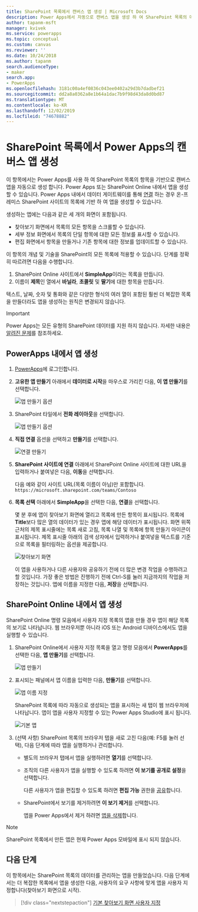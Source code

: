 ```yaml
---
title: SharePoint 목록에서 캔버스 앱 생성 | Microsoft Docs
description: Power Apps에서 자동으로 캔버스 앱을 생성 하 여 SharePoint 목록의 데이터를 관리 합니다.
author: tapanm-msft
manager: kvivek
ms.service: powerapps
ms.topic: conceptual
ms.custom: canvas
ms.reviewer: ''
ms.date: 10/24/2018
ms.author: tapanm
search.audienceType:
- maker
search.app:
- PowerApps
ms.openlocfilehash: 3181c00a4ef0836c043ee0402a29d3b7dadbef21
ms.sourcegitcommit: dd2a8a0362a8e1b64a1dac7b9f98d43da8d0bd87
ms.translationtype: MT
ms.contentlocale: ko-KR
ms.lasthandoff: 12/02/2019
ms.locfileid: "74678882"
---
```

# <a name="generate-a-canvas-app-in-power-apps-from-a-sharepoint-list"></a>SharePoint 목록에서 Power Apps의 캔버스 앱 생성

이 항목에서는 Power Apps를 사용 하 여 SharePoint 목록의 항목을 기반으로 캔버스 앱을 자동으로 생성 합니다. Power Apps 또는 SharePoint Online 내에서 앱을 생성할 수 있습니다. Power Apps 내에서 데이터 게이트웨이를 통해 [연결](connections/connection-sharepoint-online.md#create-a-connection) 하는 경우 온-프레미스 SharePoint 사이트의 목록에 기반 하 여 앱을 생성할 수 있습니다.

생성하는 앱에는 다음과 같은 세 개의 화면이 포함됩니다.

- 찾아보기 화면에서 목록의 모든 항목을 스크롤할 수 있습니다.
- 세부 정보 화면에서 목록의 단일 항목에 대한 모든 정보를 표시할 수 있습니다.
- 편집 화면에서 항목을 만들거나 기존 항목에 대한 정보를 업데이트할 수 있습니다.

이 항목의 개념 및 기술을 SharePoint의 모든 목록에 적용할 수 있습니다. 단계를 정확히 따르려면 다음을 수행합니다.

1. SharePoint Online 사이트에서 **SimpleApp**이라는 목록을 만듭니다.
2. 이름이 **제목**인 열에서 **바닐라**, **초콜릿** 및 **딸기**에 대한 항목을 만듭니다.

텍스트, 날짜, 숫자 및 통화와 같은 다양한 형식의 여러 열이 포함된 훨씬 더 복잡한 목록을 만들더라도 앱을 생성하는 원칙은 변경되지 않습니다.

> [!IMPORTANT]
> Power Apps는 모든 유형의 SharePoint 데이터를 지원 하지 않습니다. 자세한 내용은 [알려진 문제](connections/connection-sharepoint-online.md#known-issues)를 참조하세요.

## <a name="generate-an-app-from-within-powerapps"></a>PowerApps 내에서 앱 생성

1. [PowerApps](https://make.powerapps.com?utm_source=padocs&utm_medium=linkinadoc&utm_campaign=referralsfromdoc)에 로그인합니다.

1. **고유한 앱 만들기** 아래에서 **데이터로 시작**을 마우스로 가리킨 다음, **이 앱 만들기**를 선택합니다.

    ![앱 만들기 옵션](./media/app-from-sharepoint/start-from-data.png)

1. SharePoint 타일에서 **전화 레이아웃**을 선택합니다.

    ![앱 만들기 옵션](./media/app-from-sharepoint/sharepoint-tile.png)

1. **직접 연결** 옵션을 선택하고 **만들기**를 선택합니다.

    ![연결 만들기](./media/app-from-sharepoint/create-connection.png)

1. **SharePoint 사이트에 연결** 아래에서 SharePoint Online 사이트에 대한 URL을 입력하거나 붙여넣은 다음, **이동**을 선택합니다.

    다음 예와 같이 사이트 URL(목록 이름이 아님)만 포함합니다.<br>`https://microsoft.sharepoint.com/teams/Contoso`

1. **목록 선택** 아래에서 **SimpleApp**을 선택한 다음, **연결**을 선택합니다.

    몇 분 후에 앱이 찾아보기 화면에 열리고 목록에 만든 항목이 표시됩니다. 목록에 **Title**보다 많은 열의 데이터가 있는 경우 앱에 해당 데이터가 표시됩니다. 화면 위쪽 근처의 제목 표시줄에는 목록 새로 고침, 목록 나열 및 목록에 항목 만들기 아이콘이 표시됩니다. 제목 표시줄 아래의 검색 상자에서 입력하거나 붙여넣을 텍스트를 기준으로 목록을 필터링하는 옵션을 제공합니다. 

    ![찾아보기 화면](./media/app-from-sharepoint/browse-screen.png)

    이 앱을 사용하거나 다른 사용자와 공유하기 전에 더 많은 변경 작업을 수행하려고 할 것입니다. 가장 좋은 방법은 진행하기 전에 Ctrl-S를 눌러 지금까지의 작업을 저장하는 것입니다. 앱에 이름을 지정한 다음, **저장**을 선택합니다.

## <a name="generate-an-app-from-within-sharepoint-online"></a>SharePoint Online 내에서 앱 생성

SharePoint Online 명령 모음에서 사용자 지정 목록의 앱을 만들 경우 앱이 해당 목록의 보기로 나타납니다. 웹 브라우저뿐 아니라 iOS 또는 Android 디바이스에서도 앱을 실행할 수 있습니다.

1. SharePoint Online에서 사용자 지정 목록을 열고 명령 모음에서 **PowerApps**를 선택한 다음, **앱 만들기**를 선택합니다.

    ![앱 만들기](./media/app-from-sharepoint/generate-new-app.png)

2. 표시되는 패널에서 앱 이름을 입력한 다음, **만들기**를 선택합니다.

    ![앱 이름 지정](./media/app-from-sharepoint/app-name.png)

    SharePoint 목록에 따라 자동으로 생성되는 앱을 표시하는 새 탭이 웹 브라우저에 나타납니다. 앱이 앱을 사용자 지정할 수 있는 Power Apps Studio에 표시 됩니다.

    ![기본 앱](./media/app-from-sharepoint/default-app.png)

3. (선택 사항) SharePoint 목록의 브라우저 탭을 새로 고친 다음(예: F5를 눌러 선택), 다음 단계에 따라 앱을 실행하거나 관리합니다.

    - 별도의 브라우저 탭에서 앱을 실행하려면 **열기**를 선택합니다.
    - 조직의 다른 사용자가 앱을 실행할 수 있도록 하려면 **이 보기를 공개로 설정**을 선택합니다.

        다른 사용자가 앱을 편집할 수 있도록 하려면 **편집 가능** 권한을 [공유](share-app.md)합니다.

    - SharePoint에서 보기를 제거하려면 **이 보기 제거**를 선택합니다.

        앱을 Power Apps에서 제거 하려면 [앱을 삭제](delete-app.md)합니다.

> [!NOTE]
> SharePoint 목록에서 만든 앱은 현재 Power Apps 모바일에 표시 되지 않습니다.

## <a name="next-steps"></a>다음 단계
이 항목에서는 SharePoint 목록의 데이터를 관리하는 앱을 만들었습니다. 다음 단계에서는 더 복잡한 목록에서 앱을 생성한 다음, 사용자의 요구 사항에 맞게 앱을 사용자 지정합니다(찾아보기 화면으로 시작).

> [!div class="nextstepaction"]
> [기본 찾아보기 화면 사용자 지정](customize-layout-sharepoint.md)
